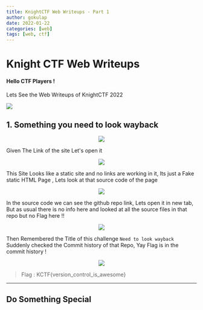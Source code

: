 ```yaml
---
title: KnightCTF Web Writeups - Part 1
author: gokulap
date: 2022-01-22
categories: [web]
tags: [web, ctf]
---
```


# Knight CTF Web Writeups



 #### Hello CTF Players !
 Lets See the Web Writeups of KnightCTF 2022
 
 <img src="https://oshi.at/xZhV/all.jpeg"></img>
    
 ## 1. Something you need to look wayback 
<center> 
<img src="https://oshi.at/RYRh/1.1.png"></img>
</center>
 
 Given The Link of the site Let's open it 
 
 <center> 
<img src="https://oshi.at/htLJ/1.2.png"></img>
</center>
 
 This Site Looks like a static site and no links are working in it, Its just a Fake static HTML Page
 , Lets look at that source code of the page
 
<center>
<img src="https://oshi.at/dSAf/1.3.png"></img>
</center>

In the source code we can see the github repo link, Lets open it in new tab, But as usual there is no info here and looked at all the source files in that repo but no Flag here !!
<center>
<img src="https://oshi.at/Uhft/1.4.png"></img>
</center>

Then Remembered the Title of this challenge `Need to look wayback` Suddenly checked the Commit history of that Repo, Yay Flag is in the commit history !

<center>
<img src="https://oshi.at/iGjc/1.5.png"></img>
 </center>
 
 > Flag : KCTF{version_control_is_awesome}

<hr>

## Do Something Special 
 
 
    